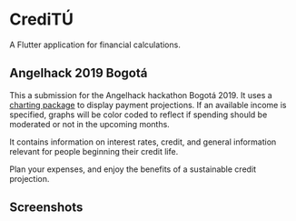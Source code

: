 # CrediTÚ

A Flutter application for financial calculations.

## Angelhack 2019 Bogotá

This a submission for the Angelhack hackathon Bogotá 2019.
It uses a [charting package](https://flutterawesome.com/a-charting-package-for-flutter-supporting-both-android-and-ios/) to display payment projections. If an available income is specified, graphs will be color coded to reflect if spending should be moderated or not in the upcoming months.

It contains information on interest rates, credit, and general information relevant for people beginning their credit life.

Plan your expenses, and enjoy the benefits of a sustainable credit projection.

## Screenshots


